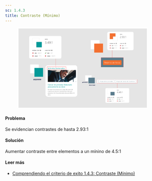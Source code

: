 ```yaml
---
sc: 1.4.3
title: Contraste (Mínimo)
---
```


<figure>

![alt text](images/contraste.png) 

</figure>

#### Problema

Se evidencian contrastes de hasta 2.93:1

#### Solución

Aumentar contraste entre elementos a un mínino de 4.5:1

#### Leer más

- [Comprendiendo el criterio de exito 1.4.3: Contraste (Mínimo)](https://www.w3.org/WAI/WCAG21/Understanding/contrast-minimum.html)